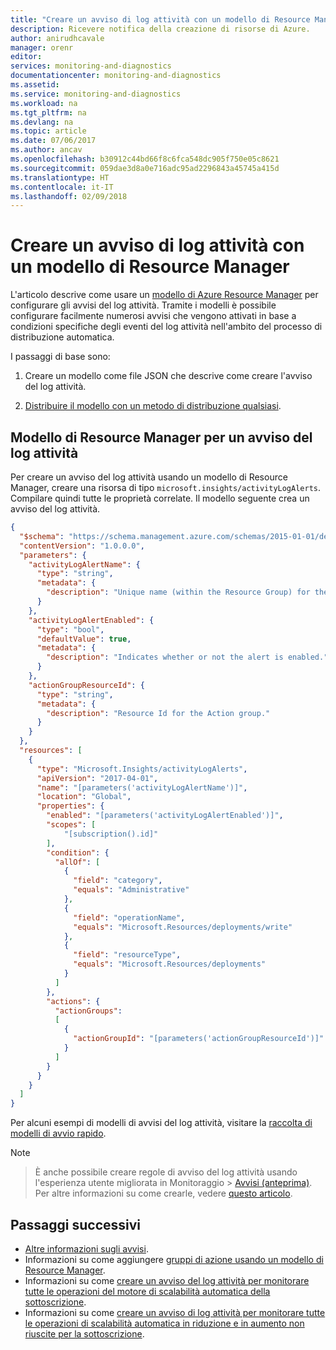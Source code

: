 ```yaml
---
title: "Creare un avviso di log attività con un modello di Resource Manager | Microsoft Docs"
description: Ricevere notifica della creazione di risorse di Azure.
author: anirudhcavale
manager: orenr
editor: 
services: monitoring-and-diagnostics
documentationcenter: monitoring-and-diagnostics
ms.assetid: 
ms.service: monitoring-and-diagnostics
ms.workload: na
ms.tgt_pltfrm: na
ms.devlang: na
ms.topic: article
ms.date: 07/06/2017
ms.author: ancav
ms.openlocfilehash: b30912c44bd66f8c6fca548dc905f750e05c8621
ms.sourcegitcommit: 059dae3d8a0e716adc95ad2296843a45745a415d
ms.translationtype: HT
ms.contentlocale: it-IT
ms.lasthandoff: 02/09/2018
---
```

# <a name="create-an-activity-log-alert-with-a-resource-manager-template"></a>Creare un avviso di log attività con un modello di Resource Manager
L'articolo descrive come usare un [modello di Azure Resource Manager](https://docs.microsoft.com/azure/azure-resource-manager/resource-group-authoring-templates) per configurare gli avvisi del log attività. Tramite i modelli è possibile configurare facilmente numerosi avvisi che vengono attivati in base a condizioni specifiche degli eventi del log attività nell'ambito del processo di distribuzione automatica.

I passaggi di base sono:

1. Creare un modello come file JSON che descrive come creare l'avviso del log attività.

2. [Distribuire il modello con un metodo di distribuzione qualsiasi](https://docs.microsoft.com/azure/azure-resource-manager/resource-group-template-deploy).

## <a name="resource-manager-template-for-an-activity-log-alert"></a>Modello di Resource Manager per un avviso del log attività
Per creare un avviso del log attività usando un modello di Resource Manager, creare una risorsa di tipo `microsoft.insights/activityLogAlerts`. Compilare quindi tutte le proprietà correlate. Il modello seguente crea un avviso del log attività.

```json
{
  "$schema": "https://schema.management.azure.com/schemas/2015-01-01/deploymentTemplate.json#",
  "contentVersion": "1.0.0.0",
  "parameters": {
    "activityLogAlertName": {
      "type": "string",
      "metadata": {
        "description": "Unique name (within the Resource Group) for the Activity log alert."
      }
    },
    "activityLogAlertEnabled": {
      "type": "bool",
      "defaultValue": true,
      "metadata": {
        "description": "Indicates whether or not the alert is enabled."
      }
    },
    "actionGroupResourceId": {
      "type": "string",
      "metadata": {
        "description": "Resource Id for the Action group."
      }
    }
  },
  "resources": [   
    {
      "type": "Microsoft.Insights/activityLogAlerts",
      "apiVersion": "2017-04-01",
      "name": "[parameters('activityLogAlertName')]",      
      "location": "Global",
      "properties": {
        "enabled": "[parameters('activityLogAlertEnabled')]",
        "scopes": [
            "[subscription().id]"
        ],        
        "condition": {
          "allOf": [
            {
              "field": "category",
              "equals": "Administrative"
            },
            {
              "field": "operationName",
              "equals": "Microsoft.Resources/deployments/write"
            },
            {
              "field": "resourceType",
              "equals": "Microsoft.Resources/deployments"
            }
          ]
        },
        "actions": {
          "actionGroups":
          [
            {
              "actionGroupId": "[parameters('actionGroupResourceId')]"
            }
          ]
        }
      }
    }
  ]
}
```

Per alcuni esempi di modelli di avvisi del log attività, visitare la [raccolta di modelli di avvio rapido](https://azure.microsoft.com/resources/templates/?resourceType=Microsoft.Insights).

> [!NOTE]

> È anche possibile creare regole di avviso del log attività usando l'esperienza utente migliorata in Monitoraggio > [Avvisi (anteprima)](monitoring-overview-unified-alerts.md). Per altre informazioni su come crearle, vedere [questo articolo](monitoring-activity-log-alerts-new-experience.md).

## <a name="next-steps"></a>Passaggi successivi
- [Altre informazioni sugli avvisi](monitoring-overview-alerts.md).
- Informazioni su come aggiungere [gruppi di azione usando un modello di Resource Manager](monitoring-create-action-group-with-resource-manager-template.md).
- Informazioni su come [creare un avviso del log attività per monitorare tutte le operazioni del motore di scalabilità automatica della sottoscrizione](https://github.com/Azure/azure-quickstart-templates/tree/master/monitor-autoscale-alert).
- Informazioni su come [creare un avviso di log attività per monitorare tutte le operazioni di scalabilità automatica in riduzione e in aumento non riuscite per la sottoscrizione](https://github.com/Azure/azure-quickstart-templates/tree/master/monitor-autoscale-failed-alert).
